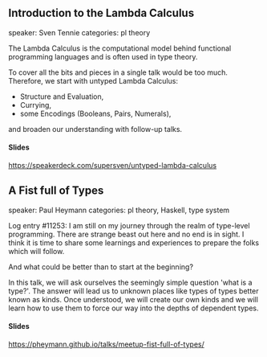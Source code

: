 ## Introduction to the Lambda Calculus
speaker: Sven Tennie
categories: pl theory

The Lambda Calculus is the computational model behind functional programming languages and is often used in type theory.

To cover all the bits and pieces in a single talk would be too much. Therefore, we start with untyped Lambda Calculus:

- Structure and Evaluation,
- Currying,
- some Encodings (Booleans, Pairs, Numerals),

and broaden our understanding with follow-up talks.

#### Slides
https://speakerdeck.com/supersven/untyped-lambda-calculus

## A Fist full of Types
speaker: Paul Heymann
categories: pl theory, Haskell, type system

Log entry #11253: I am still on my journey through the realm of type-level programming. There are strange beast out here and no end is in sight. I think it is time to share some learnings and experiences to prepare the folks which will follow.

And what could be better than to start at the beginning?

In this talk, we will ask ourselves the seemingly simple question 'what is a type?'. The answer will lead us to unknown places like types of types better known as kinds. Once understood, we will create our own kinds and we will learn how to use them to force our way into the depths of dependent types.

#### Slides
https://pheymann.github.io/talks/meetup-fist-full-of-types/
